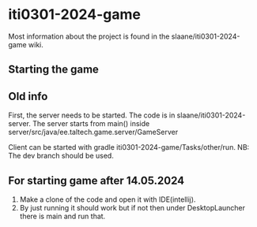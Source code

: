 # iti0301-2024-game

Most information about the project is found in the slaane/iti0301-2024-game wiki.

## Starting the game
## Old info
First, the server needs to be started. The code is in slaane/iti0301-2024-server. 
The server starts from main() inside server/src/java/ee.taltech.game.server/GameServer

Client can be started with gradle iti0301-2024-game/Tasks/other/run. 
NB: The dev branch should be used.

## For starting game after 14.05.2024
1. Make a clone of the code and open it with IDE(intellij).
2. By just running it should work but if not then under DesktopLauncher there is main and run that.
